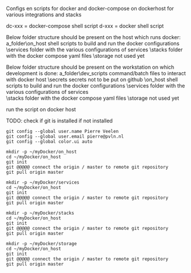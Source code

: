 Configs en scripts for docker and docker-compose on dockerhost for various integrations and stacks

dc-xxx = docker-compose shell script
d-xxx  = docker shell script

Below folder structure should be present on the host which runs docker:
a_folder\on_host     shell scripts to build and run the docker configurations
	 \services    folder with the various configurations of services
	 \stacks      folder with the docker compose yaml files
	 \storage     not used yet

Below folder structure should be present on the workstation on which development is done:
a_folder\dev_scripts command/batch files to interact with docker host
        \secrets     secrets not to be put on github
        \on_host     shell scripts to build and run the docker configurations
        \services    folder with the various configurations of services    
		\stacks      folder with the docker compose yaml files
		\storage     not used yet

run the script on docker host

TODO: check if git is installed
if not installed

```shell
git config --global user.name Pierre Veelen
git config --global user.email pierre@pvln.nl
git config --global color.ui auto

mkdir -p ~/myDocker/on_host
cd ~/myDocker/on_host
git init
git @@@@@ connect the origin / master to remote git repository
git pull origin master

mkdir -p ~/myDocker/services
cd ~/myDocker/on_host
git init
git @@@@@ connect the origin / master to remote git repository
git pull origin master

mkdir -p ~/myDocker/stacks
cd ~/myDocker/on_host
git init
git @@@@@ connect the origin / master to remote git repository
git pull origin master

mkdir -p ~/myDocker/storage
cd ~/myDocker/on_host
git init
git @@@@@ connect the origin / master to remote git repository
git pull origin master

````
